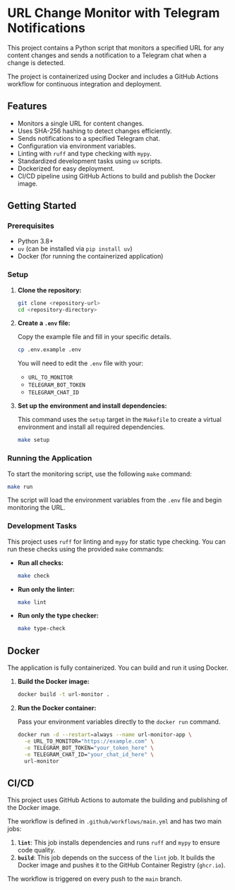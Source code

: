 # URL Change Monitor with Telegram Notifications

This project contains a Python script that monitors a specified URL for any content changes and sends a notification to a Telegram chat when a change is detected.

The project is containerized using Docker and includes a GitHub Actions workflow for continuous integration and deployment.

## Features

- Monitors a single URL for content changes.
- Uses SHA-256 hashing to detect changes efficiently.
- Sends notifications to a specified Telegram chat.
- Configuration via environment variables.
- Linting with `ruff` and type checking with `mypy`.
- Standardized development tasks using `uv` scripts.
- Dockerized for easy deployment.
- CI/CD pipeline using GitHub Actions to build and publish the Docker image.

## Getting Started

### Prerequisites

- Python 3.8+
- `uv` (can be installed via `pip install uv`)
- Docker (for running the containerized application)

### Setup

1.  **Clone the repository:**

    ```bash
    git clone <repository-url>
    cd <repository-directory>
    ```

2.  **Create a `.env` file:**

    Copy the example file and fill in your specific details.

    ```bash
    cp .env.example .env
    ```

    You will need to edit the `.env` file with your:
    - `URL_TO_MONITOR`
    - `TELEGRAM_BOT_TOKEN`
    - `TELEGRAM_CHAT_ID`

3.  **Set up the environment and install dependencies:**

    This command uses the `setup` target in the `Makefile` to create a virtual environment and install all required dependencies.

    ```bash
    make setup
    ```

### Running the Application

To start the monitoring script, use the following `make` command:

```bash
make run
```

The script will load the environment variables from the `.env` file and begin monitoring the URL.

### Development Tasks

This project uses `ruff` for linting and `mypy` for static type checking. You can run these checks using the provided `make` commands:

- **Run all checks:**
  ```bash
  make check
  ```

- **Run only the linter:**
  ```bash
  make lint
  ```

- **Run only the type checker:**
  ```bash
  make type-check
  ```

## Docker

The application is fully containerized. You can build and run it using Docker.

1.  **Build the Docker image:**

    ```bash
    docker build -t url-monitor .
    ```

2.  **Run the Docker container:**

    Pass your environment variables directly to the `docker run` command.

    ```bash
    docker run -d --restart=always --name url-monitor-app \
      -e URL_TO_MONITOR="https://example.com" \
      -e TELEGRAM_BOT_TOKEN="your_token_here" \
      -e TELEGRAM_CHAT_ID="your_chat_id_here" \
      url-monitor
    ```

## CI/CD

This project uses GitHub Actions to automate the building and publishing of the Docker image.

The workflow is defined in `.github/workflows/main.yml` and has two main jobs:

1.  **`lint`**: This job installs dependencies and runs `ruff` and `mypy` to ensure code quality.
2.  **`build`**: This job depends on the success of the `lint` job. It builds the Docker image and pushes it to the GitHub Container Registry (`ghcr.io`).

The workflow is triggered on every push to the `main` branch.